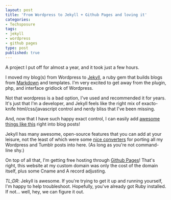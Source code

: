 ```yaml
---
layout: post
title: 'From Wordpress to Jekyll + Github Pages and loving it'
categories:
- Techsposure
tags:
- jekyll
- wordpress
- github pages
type: post
published: true
---
```


A project I put off for almost a year,
and it took just a few hours.

I moved my blog(s) from Wordpress to [Jekyll](http://jekyllrb.com), 
a ruby gem that builds blogs from [Markdown](http://daringfireball.net/projects/markdown/syntax) and templates.
I'm very excited to get away from the plugin, php, and interface gridlock of Wordpress.

Not that wordpress is a bad option, 
I've used and recommended it for years. 
It's just that I'm a developer, and Jekyll feels like the right mix
of exacto-knife html/css/javascript control and nerdy bliss
that I've been missing.

And, now that I have such happy exact control,
I can easily add [awesome things like this](http://russmatney.com/demos/discloverly.html)
right into blog posts!

Jekyll has many awesome, open-source features
that you can add at your leisure,
not the least of which were some [nice converters](http://jekyllrb.com/docs/migrations/)
for porting all my Wordpress and Tumblr posts into here.
(As long as you're not command-line shy.)

On top of all that, I'm getting free hosting through [Github Pages](http://pages.github.com/)! That's right, this website at my custom domain was only the cost of the domain itself, plus some Cname and A record adjusting.

*TL;DR*: Jekyll is awesome.
If you're trying to get it up and running yourself,
I'm happy to help troubleshoot. 
Hopefully, you've already got Ruby installed.
If not... well, hey, we can figure it out.